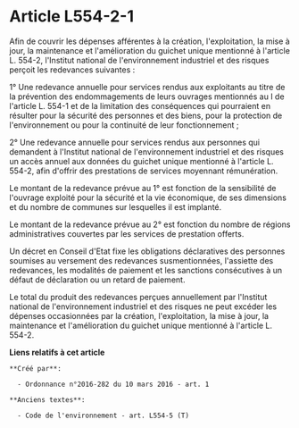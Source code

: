 # Article L554-2-1

Afin de couvrir les dépenses afférentes à la création, l'exploitation, la mise à jour, la maintenance et l'amélioration du
guichet unique mentionné à l'article L. 554-2, l'Institut national de l'environnement industriel et des risques perçoit les
redevances suivantes : 

1° Une redevance annuelle pour services rendus aux exploitants au titre de la prévention des endommagements de leurs ouvrages
mentionnés au I de l'article L. 554-1 et de la limitation des conséquences qui pourraient en résulter pour la sécurité des
personnes et des biens, pour la protection de l'environnement ou pour la continuité de leur fonctionnement ; 

2° Une redevance annuelle pour services rendus aux personnes qui demandent à l'Institut national de l'environnement
industriel et des risques un accès annuel aux données du guichet unique mentionné à l'article L. 554-2, afin d'offrir des
prestations de services moyennant rémunération. 

Le montant de la redevance prévue au 1° est fonction de la sensibilité de l'ouvrage exploité pour la sécurité et la vie
économique, de ses dimensions et du nombre de communes sur lesquelles il est implanté. 

Le montant de la redevance prévue au 2° est fonction du nombre de régions administratives couvertes par les services de
prestation offerts. 

Un décret en Conseil d'Etat fixe les obligations déclaratives des personnes soumises au versement des redevances
susmentionnées, l'assiette des redevances, les modalités de paiement et les sanctions consécutives à un défaut de déclaration
ou un retard de paiement. 

Le total du produit des redevances perçues annuellement par l'Institut national de l'environnement industriel et des risques
ne peut excéder les dépenses occasionnées par la création, l'exploitation, la mise à jour, la maintenance et l'amélioration
du guichet unique mentionné à l'article L. 554-2.

**Liens relatifs à cet article**

	**Créé par**:

	  - Ordonnance n°2016-282 du 10 mars 2016 - art. 1

	**Anciens textes**:

	  - Code de l'environnement - art. L554-5 (T)
